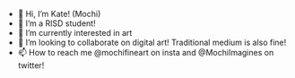 - 👋 Hi, I’m Kate! (Mochi)
- 👀 I’m a RISD student!
- 🌱 I’m currently interested in art
- 💞️ I’m looking to collaborate on digital art! Traditional medium is also fine!
- 📫 How to reach me @mochifineart on insta and @MochiImagines on twitter!
